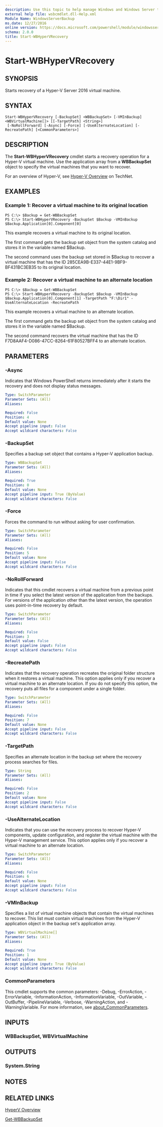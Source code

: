 ```yaml
---
description: Use this topic to help manage Windows and Windows Server technologies with Windows PowerShell.
external help file: wsbcmdlet.dll-Help.xml
Module Name: WindowsServerBackup
ms.date: 12/27/2016
online version: https://docs.microsoft.com/powershell/module/windowsserverbackup/start-wbhypervrecovery?view=windowsserver2022-ps&wt.mc_id=ps-gethelp
schema: 2.0.0
title: Start-WBHyperVRecovery
---
```


# Start-WBHyperVRecovery

## SYNOPSIS
Starts recovery of a Hyper-V Server 2016 virtual machine.

## SYNTAX

```
Start-WBHyperVRecovery [-BackupSet] <WBBackupSet> [-VMInBackup] <WBVirtualMachine[]> [[-TargetPath] <String>]
 [-NoRollForward] [-Async] [-Force] [-UseAlternateLocation] [-RecreatePath] [<CommonParameters>]
```

## DESCRIPTION
The **Start-WBHyperVRecovery** cmdlet starts a recovery operation for a Hyper-V virtual machine.
Use the application array from a **WBBackupSet** object to specify the virtual machines that you want to recover.

For an overview of Hyper-V, see [Hyper-V Overview](https://technet.microsoft.com/en-us/library/hh831531.aspx) on TechNet.


## EXAMPLES

### Example 1: Recover a virtual machine to its original location
```
PS C:\> $Backup = Get-WBBackupSet
PS C:\> Start-WBHyperVRecovery -BackupSet $Backup -VMInBackup $Backup.Application[0].Component[0]
```

This example recovers a virtual machine to its original location.

The first command gets the backup set object from the system catalog and stores it in the variable named $Backup.

The second command uses the backup set stored in $Backup to recover a virtual machine that has the ID 285CEA9B-E337-44E1-9BF9-BF431BC3EB35 to its original location.

### Example 2: Recover a virtual machine to an alternate location
```
PS C:\> $Backup = Get-WBBackupSet
PS C:\> Start-WBHyperVRecovery -BackupSet $Backup -VMInBackup $Backup.Application[0].Component[1] -TargetPath "F:\Dir1" -UseAlternateLocation -RecreatePath
```

This example recovers a virtual machine to an alternate location.

The first command gets the backup set object from the system catalog and stores it in the variable named $Backup.

The second command recovers the virtual machine that has the ID F7D8AAF4-D086-47CC-8264-61F80527BFF4 to an alternate location.

## PARAMETERS

### -Async
Indicates that Windows PowerShell returns immediately after it starts the recovery and does not display status messages.

```yaml
Type: SwitchParameter
Parameter Sets: (All)
Aliases: 

Required: False
Position: 4
Default value: None
Accept pipeline input: False
Accept wildcard characters: False
```

### -BackupSet
Specifies a backup set object that contains a Hyper-V application backup.

```yaml
Type: WBBackupSet
Parameter Sets: (All)
Aliases: 

Required: True
Position: 0
Default value: None
Accept pipeline input: True (ByValue)
Accept wildcard characters: False
```

### -Force
Forces the command to run without asking for user confirmation.

```yaml
Type: SwitchParameter
Parameter Sets: (All)
Aliases: 

Required: False
Position: 5
Default value: None
Accept pipeline input: False
Accept wildcard characters: False
```

### -NoRollForward
Indicates that this cmdlet recovers a virtual machine from a previous point in time if you select the latest version of the application from the backups.
For versions of the application other than the latest version, the operation uses point-in-time recovery by default.

```yaml
Type: SwitchParameter
Parameter Sets: (All)
Aliases: 

Required: False
Position: 3
Default value: False
Accept pipeline input: False
Accept wildcard characters: False
```

### -RecreatePath
Indicates that the recovery operation recreates the original folder structure when it restores a virtual machine.
This option applies only if you recover a virtual machine to an alternate location.
If you do not specify this option, the recovery puts all files for a component under a single folder.

```yaml
Type: SwitchParameter
Parameter Sets: (All)
Aliases: 

Required: False
Position: 7
Default value: None
Accept pipeline input: False
Accept wildcard characters: False
```

### -TargetPath
Specifies an alternate location in the backup set where the recovery process searches for files.

```yaml
Type: String
Parameter Sets: (All)
Aliases: 

Required: False
Position: 2
Default value: None
Accept pipeline input: False
Accept wildcard characters: False
```

### -UseAlternateLocation
Indicates that you can use the recovery process to recover Hyper-V components, update configuration, and register the virtual machine with the Hyper-V management service.
This option applies only if you recover a virtual machine to an alternate location.

```yaml
Type: SwitchParameter
Parameter Sets: (All)
Aliases: 

Required: False
Position: 6
Default value: None
Accept pipeline input: False
Accept wildcard characters: False
```

### -VMInBackup
Specifies a list of virtual machine objects that contain the virtual machines to recover.
This list must contain virtual machines from the Hyper-V application object in the backup set's application array.

```yaml
Type: WBVirtualMachine[]
Parameter Sets: (All)
Aliases: 

Required: True
Position: 1
Default value: None
Accept pipeline input: True (ByValue)
Accept wildcard characters: False
```

### CommonParameters
This cmdlet supports the common parameters: -Debug, -ErrorAction, -ErrorVariable, -InformationAction, -InformationVariable, -OutVariable, -OutBuffer, -PipelineVariable, -Verbose, -WarningAction, and -WarningVariable. For more information, see [about_CommonParameters](https://go.microsoft.com/fwlink/?LinkID=113216).

## INPUTS

### WBBackupSet, WBVirtualMachine

## OUTPUTS

### System.String

## NOTES

## RELATED LINKS

[HyperV Overview](https://technet.microsoft.com/en-us/library/hh831531.aspx)

[Get-WBBackupSet](./Get-WBBackupSet.md)

